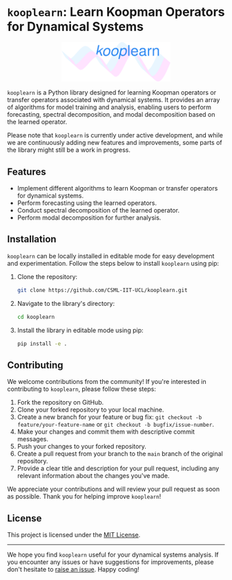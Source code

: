 # `kooplearn`: Learn Koopman Operators for Dynamical Systems
<div style="text-align:center;">
  <img src="logo.svg" alt="SVG Image" style="width:50%;" />
</div>

`kooplearn` is a Python library designed for learning Koopman operators or transfer operators associated with dynamical systems. It provides an array of algorithms for model training and analysis, enabling users to perform forecasting, spectral decomposition, and modal decomposition based on the learned operator.

Please note that `kooplearn` is currently under active development, and while we are continuously adding new features and improvements, some parts of the library might still be a work in progress.

## Features

- Implement different algorithms to learn Koopman or transfer operators for dynamical systems.
- Perform forecasting using the learned operators.
- Conduct spectral decomposition of the learned operator.
- Perform modal decomposition for further analysis.
  
## Installation

`kooplearn` can be locally installed in editable mode for easy development and experimentation. Follow the steps below to install `kooplearn` using pip:

1. Clone the repository:

   ```bash
   git clone https://github.com/CSML-IIT-UCL/kooplearn.git
   ```
2. Navigate to the library's directory:

    ```bash
    cd kooplearn
    ```
3. Install the library in editable mode using pip:

    ```bash
    pip install -e .
    ```
## Contributing

We welcome contributions from the community! If you're interested in contributing to `kooplearn`, please follow these steps:

1. Fork the repository on GitHub.
2. Clone your forked repository to your local machine.
3. Create a new branch for your feature or bug fix: `git checkout -b feature/your-feature-name` or `git checkout -b bugfix/issue-number`.
4. Make your changes and commit them with descriptive commit messages.
5. Push your changes to your forked repository.
6. Create a pull request from your branch to the `main` branch of the original repository.
7. Provide a clear title and description for your pull request, including any relevant information about the changes you've made.

We appreciate your contributions and will review your pull request as soon as possible. Thank you for helping improve `kooplearn`!

## License

This project is licensed under the [MIT License](LICENSE).

---

We hope you find `kooplearn` useful for your dynamical systems analysis. If you encounter any issues or have suggestions for improvements, please don't hesitate to [raise an issue](https://github.com/CSML-IIT-UCL/kooplearn/issues). Happy coding!

